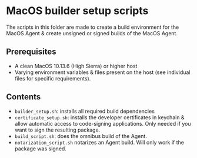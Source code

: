 # MacOS builder setup scripts

The scripts in this folder are made to create a build environment for the MacOS Agent & create unsigned or signed builds of the MacOS Agent.

## Prerequisites

- A clean MacOS 10.13.6 (High Sierra) or higher host
- Varying environment variables & files present on the host (see individual files for specific requirements).

## Contents

- `builder_setup.sh`: installs all required build dependencies
- `certificate_setup.sh`: installs the developer certificates in keychain & allow automatic access to code-signing applications. Only needed if you want to sign the resulting package.
- `build_script.sh`: does the omnibus build of the Agent.
- `notarization_script.sh` notarizes an Agent build. Will only work if the package was signed.
